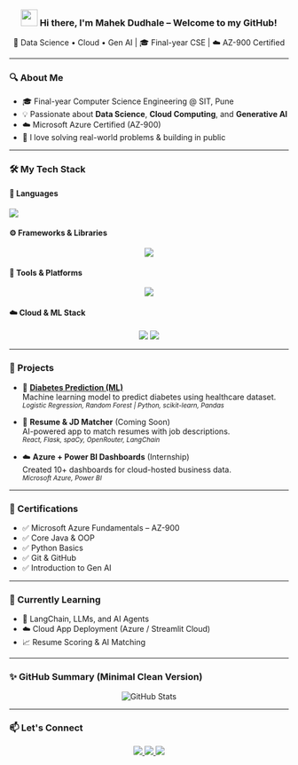 <!-- Mahek Dudhale | Profile README -->

<h3 align="center">
  <img src="https://raw.githubusercontent.com/MartinHeinz/MartinHeinz/master/wave.gif" width="30px" style="display:inline-block;" />
  Hi there, I'm <b>Mahek Dudhale</b> – Welcome to my GitHub!
</h3>

<p align="center">
  🚀 Data Science • Cloud • Gen AI | 🎓 Final-year CSE | ☁️ AZ-900 Certified  
</p>

---

### 🔍 About Me

- 🎓 Final-year Computer Science Engineering @ SIT, Pune  
- 💡 Passionate about **Data Science**, **Cloud Computing**, and **Generative AI**  
- ☁️ Microsoft Azure Certified (AZ-900)  
- 🧠 I love solving real-world problems & building in public  

---

### 🛠️ My Tech Stack

#### 🧠 Languages
<p align="left">
  <img src="https://skillicons.dev/icons?i=python,java,sql" />
</p>

#### ⚙️ Frameworks & Libraries
<p align="center">
  <img src="https://skillicons.dev/icons?i=react,nodejs,flask,tailwind" />
</p>

#### 🧰 Tools & Platforms
<p align="center">
  <img src="https://skillicons.dev/icons?i=git,github,vscode,linux" />
</p>

#### ☁️ Cloud & ML Stack
<p align="center">
  <img src="https://skillicons.dev/icons?i=azure,firebase" />
  <img src="https://skillicons.dev/icons?i=pandas,numpy" />
</p>


---

### 📌 Projects

- 🔬 [**Diabetes Prediction (ML)**](https://github.com/mahek-dudhale/diabetes-prediction-ml)  
  Machine learning model to predict diabetes using healthcare dataset.  
  <sub><i>Logistic Regression, Random Forest | Python, scikit-learn, Pandas</i></sub>

- 🧠 **Resume & JD Matcher** (Coming Soon)  
  AI-powered app to match resumes with job descriptions.  
  <sub><i>React, Flask, spaCy, OpenRouter, LangChain</i></sub>

- ☁️ **Azure + Power BI Dashboards** (Internship)  
  Created 10+ dashboards for cloud-hosted business data.  
  <sub><i>Microsoft Azure, Power BI</i></sub>

---

### 🏅 Certifications

- ✅ Microsoft Azure Fundamentals – AZ-900  
- ✅ Core Java & OOP  
- ✅ Python Basics  
- ✅ Git & GitHub  
- ✅ Introduction to Gen AI

---

### 🌱 Currently Learning

- 🔁 LangChain, LLMs, and AI Agents  
- ☁️ Cloud App Deployment (Azure / Streamlit Cloud)  
- 📈 Resume Scoring & AI Matching

---

### ✨ GitHub Summary (Minimal Clean Version)

<p align="center">
  <img src="https://github-profile-summary-cards.vercel.app/api/cards/profile-details?username=mahek-dudhale&theme=github_dark" alt="GitHub Stats" />
</p>

---

### 📫 Let's Connect

<p align="center">
  <a href="mailto:mahekdudhale23@gmail.com">
    <img src="https://img.shields.io/badge/Gmail-D14836?style=for-the-badge&logo=gmail&logoColor=white"/>
  </a>
  <a href="https://www.linkedin.com/in/mahek-dudhale">
    <img src="https://img.shields.io/badge/LinkedIn-0A66C2?style=for-the-badge&logo=linkedin&logoColor=white"/>
  </a>
  <a href="https://github.com/mahek-dudhale">
    <img src="https://img.shields.io/badge/GitHub-181717?style=for-the-badge&logo=github&logoColor=white"/>
  </a>
</p>


